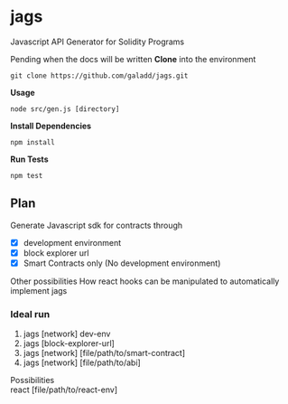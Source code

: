 # jags

Javascript API Generator for Solidity Programs

Pending when the docs will be written
<b>Clone</b> into the environment

```
git clone https://github.com/galadd/jags.git
```

<b>Usage</b>

```
node src/gen.js [directory]
```

<b>Install Dependencies</b>

```
npm install
```

<b>Run Tests</b>

```
npm test
```
## Plan
Generate Javascript sdk for contracts through <br>

- [x] development environment
- [x] block explorer url
- [x] Smart Contracts only (No development environment)

Other possibilities
How react hooks can be manipulated to automatically implement jags

### Ideal run
1. jags [network] dev-env
2. jags [block-explorer-url]
3. jags [network] [file/path/to/smart-contract]
4. jags [network] [file/path/to/abi]

Possibilities <br>
 react [file/path/to/react-env]
